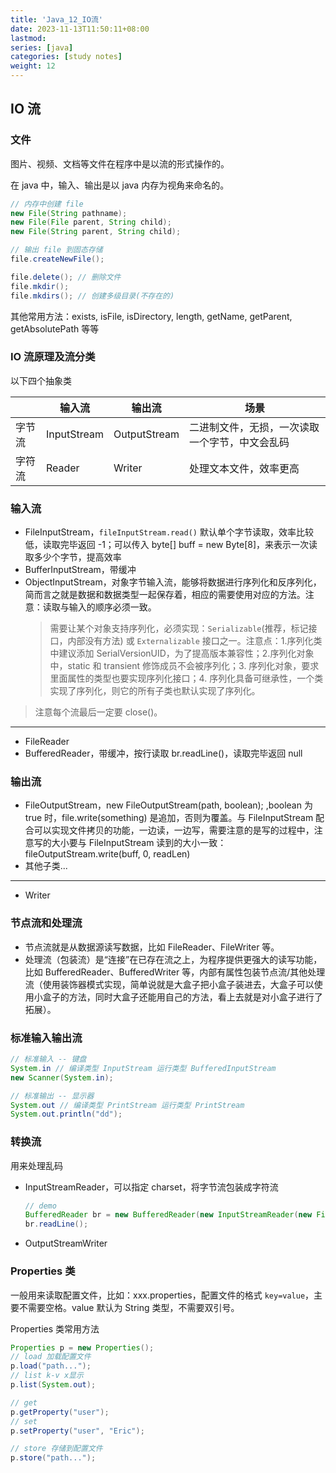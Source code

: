 ```yaml
---
title: 'Java_12_IO流'
date: 2023-11-13T11:50:11+08:00
lastmod:
series: [java]
categories: [study notes]
weight: 12
---
```


## IO 流

### 文件

图片、视频、文档等文件在程序中是以流的形式操作的。

在 java 中，输入、输出是以 java 内存为视角来命名的。

```java
// 内存中创建 file
new File(String pathname);
new File(File parent, String child);
new File(String parent, String child);

// 输出 file 到固态存储
file.createNewFile();

file.delete(); // 删除文件
file.mkdir();
file.mkdirs(); // 创建多级目录(不存在的)
```

其他常用方法：exists, isFile, isDirectory, length, getName, getParent, getAbsolutePath 等等

### IO 流原理及流分类

以下四个抽象类

|        | 输入流      | 输出流       | 场景                                           |
| ------ | ----------- | ------------ | ---------------------------------------------- |
| 字节流 | InputStream | OutputStream | 二进制文件，无损，一次读取一个字节，中文会乱码 |
| 字符流 | Reader      | Writer       | 处理文本文件，效率更高                         |

### 输入流

- FileInputStream，`fileInputStream.read()` 默认单个字节读取，效率比较低，读取完毕返回 -1；可以传入 byte[] buff = new Byte[8]，来表示一次读取多少个字节，提高效率
- BufferInputStream，带缓冲
- ObjectInputStream，对象字节输入流，能够将数据进行序列化和反序列化，简而言之就是数据和数据类型一起保存着，相应的需要使用对应的方法。注意：读取与输入的顺序必须一致。
  > 需要让某个对象支持序列化，必须实现：`Serializable`(推荐，标记接口，内部没有方法) 或 `Externalizable` 接口之一。注意点：1.序列化类中建议添加 SerialVersionUID，为了提高版本兼容性；2.序列化对象中，static 和 transient 修饰成员不会被序列化；3. 序列化对象，要求里面属性的类型也要实现序列化接口；4. 序列化具备可继承性，一个类实现了序列化，则它的所有子类也默认实现了序列化。

> 注意每个流最后一定要 close()。

---

- FileReader
- BufferedReader，带缓冲，按行读取 br.readLine()，读取完毕返回 null

### 输出流

- FileOutputStream，new FileOutputStream(path, boolean); ,boolean 为 true 时，file.write(something) 是追加，否则为覆盖。与 FileInputStream 配合可以实现文件拷贝的功能，一边读，一边写，需要注意的是写的过程中，注意写的大小要与 FileInputStream 读到的大小一致：fileOutputStream.write(buff, 0, readLen)
- 其他子类...

---

- Writer

### 节点流和处理流

- 节点流就是从数据源读写数据，比如 FileReader、FileWriter 等。
- 处理流（包装流）是“连接”在已存在流之上，为程序提供更强大的读写功能，比如 BufferedReader、BufferedWriter 等，内部有属性包装节点流/其他处理流（使用装饰器模式实现，简单说就是大盒子把小盒子装进去，大盒子可以使用小盒子的方法，同时大盒子还能用自己的方法，看上去就是对小盒子进行了拓展）。

### 标准输入输出流

```java
// 标准输入 -- 键盘
System.in // 编译类型 InputStream 运行类型 BufferedInputStream
new Scanner(System.in);

// 标准输出 -- 显示器
System.out // 编译类型 PrintStream 运行类型 PrintStream
System.out.println("dd");
```

### 转换流

用来处理乱码

- InputStreamReader，可以指定 charset，将字节流包装成字符流
  ```java
  // demo
  BufferedReader br = new BufferedReader(new InputStreamReader(new FileInputStream(filepath), "gbk"));
  br.readLine();
  ```
- OutputStreamWriter

### Properties 类

一般用来读取配置文件，比如：xxx.properties，配置文件的格式 `key=value`，主要不需要空格。value 默认为 String 类型，不需要双引号。

Properties 类常用方法

```java
Properties p = new Properties();
// load 加载配置文件
p.load("path...");
// list k-v x显示
p.list(System.out);

// get
p.getProperty("user");
// set
p.setProperty("user", "Eric");

// store 存储到配置文件
p.store("path...");
```

